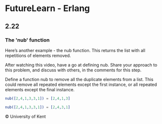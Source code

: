 # FutureLearn - Erlang

## 2.22

### The 'nub' function

Here’s another example - the nub function. This returns the list with all repetitions of elements removed.

After watching this video, have a go at defining nub. Share your approach to this problem, and discuss with others, in the comments for this step.

Define a function nub to remove all the duplicate elements from a list. This could remove all repeated elements except the first instance, or all repeated elements except the final instance.

```erlang
nub([2,4,1,3,3,1]) = [2,4,1,3]

nub([2,4,1,3,3,1]) = [2,4,3,1]
```

© University of Kent

